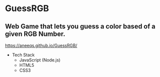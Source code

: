 # GuessRGB
## Web Game that lets you guess a color based of a given RGB Number.
https://aneeqs.github.io/GuessRGB/


* Tech Stack
    * JavaScript (Node.js)
    * HTML5
    * CSS3

